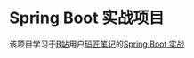 # Spring Boot 实战项目
该项目学习于[B站](htpps://www.bilibili.com)用户[码匠笔记](https://space.bilibili.com/406041527?spm_id_from=333.788.b_765f7570696e666f.2)的[Spring Boot 实战](https://www.bilibili.com/video/BV1r4411r7au)

